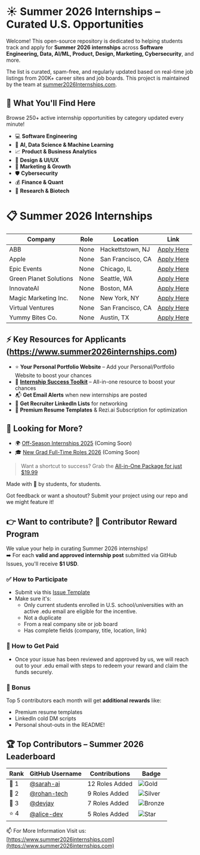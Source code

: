 # ☀️ Summer 2026 Internships – Curated U.S. Opportunities

Welcome! This open-source repository is dedicated to helping students track and apply for **Summer 2026 internships** across **Software Engineering, Data, AI/ML, Product, Design, Marketing, Cybersecurity**, and more.

The list is curated, spam-free, and regularly updated based on real-time job listings from 200K+ career sites and job boards. This project is maintained by the team at [summer2026Internships.com](https://www.summer2026internships.com).

## 🎯 What You'll Find Here

Browse 250+ active internship opportunities by category updated every minute!

- 💻 **Software Engineering**
- 🤖 **AI, Data Science & Machine Learning**
- 📈 **Product & Business Analytics**
- 🎨 **Design & UI/UX**
- 📢 **Marketing & Growth**
- 🛡 **Cybersecurity**
- 💰 **Finance & Quant**
- 🧪 **Research & Biotech**

# 📋 Summer 2026 Internships 

<!-- START_TABLE -->
| Company | Role | Location | Link |
|---------|------|----------|------|
| ABB | None | Hackettstown, NJ | [Apply Here](https://www.linkedin.com/jobs/view/4255143091) |
| Apple | None | San Francisco, CA  | [Apply Here](https://www.apple.com) |
| Epic Events | None | Chicago, IL | [Apply Here](https://example7b75.com/apply6) |
| Green Planet Solutions | None | Seattle, WA | [Apply Here](https://example7088.com/apply3) |
| InnovateAI | None | Boston, MA | [Apply Here](https://example3082.com/apply5) |
| Magic Marketing Inc. | None | New York, NY | [Apply Here](https://example098f.com/apply1) |
| Virtual Ventures | None | San Francisco, CA | [Apply Here](https://examplec8c6.com/apply2) |
| Yummy Bites Co. | None | Austin, TX | [Apply Here](https://exampleb084.com/apply4) |
<!-- END_TABLE -->


## ⚡ Key Resources for Applicants (https://www.summer2026internships.com)

- ⭐ **Your Personal Portfolio Website** – Add your Personal/Portfolio Website to boost your chances
- 🧠 **[Internship Success Toolkit](https://www.summer2026internships.com)** – All-in-one resource to boost your chances
- 📬 **Get Email Alerts** when new internships are posted
- 🔗 **Get Recruiter LinkedIn Lists** for networking
- 📝 **Premium Resume Templates** & Rezi.ai Subscription for optimization

## 👀 Looking for More?

- 🌍 [Off-Season Internships 2025](#) (Coming Soon)
- 🎓 [New Grad Full-Time Roles 2026](#) (Coming Soon)

> Want a shortcut to success? Grab the [All-in-One Package for just $19.99](https://www.summer2026internships.com#all-in-one-package)

Made with 💚 by students, for students.  

Got feedback or want a shoutout? Submit your project using our repo and we might feature it!

## 👉 **Want to contribute?** 🎉 Contributor Reward Program

We value your help in curating Summer 2026 internships!  
➡️ For each **valid and approved internship post** submitted via GitHub Issues, you'll receive **$1 USD**.

### ✅ How to Participate
- Submit via this [Issue Template](https://github.com/summer2026internships/Summer2026-Internships/issues/new?template=new_internship.yaml)
- Make sure it's:
  - Only current students enrolled in U.S. school/universities with an active .edu email are eligible for the incentive. 
  - Not a duplicate
  - From a real company site or job board
  - Has complete fields (company, title, location, link)

### 💸 How to Get Paid
- Once your issue has been reviewed and approved by us, we will reach out to your .edu email with steps to redeem your reward and claim the funds securely.

### 🎁 Bonus
Top 5 contributors each month will get **additional rewards** like:
- Premium resume templates
- LinkedIn cold DM scripts
- Personal shout-outs in the README!

## 🏆 Top Contributors – Summer 2026 Leaderboard

| Rank | GitHub Username | Contributions | Badge |
|------|------------------|---------------|--------|
| 🥇 1 | [@sarah-ai](https://github.com/sarah-ai) | 12 Roles Added | ![Gold](https://img.shields.io/badge/Gold%20Contributor-%23ffd700?style=flat-square&logo=github) |
| 🥈 2 | [@rohan-tech](https://github.com/rohan-tech) | 9 Roles Added | ![Silver](https://img.shields.io/badge/Silver%20Contributor-%23c0c0c0?style=flat-square&logo=github) |
| 🥉 3 | [@devjay](https://github.com/devjay) | 7 Roles Added | ![Bronze](https://img.shields.io/badge/Bronze%20Contributor-%23cd7f32?style=flat-square&logo=github) |
| ⭐ 4 | [@alice-dev](https://github.com/alice-dev) | 5 Roles Added | ![Star](https://img.shields.io/badge/Contributor-%2300c87e?style=flat-square) |


📫 For More Information Visit us: [https://www.summer2026internships.com](https://www.summer2026internships.com)

